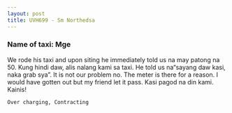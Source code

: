 ```yaml
---
layout: post
title: UVH699 - Sm Northedsa
---
```


### Name of taxi: Mge

We rode his taxi and upon siting he immediately told us na may patong na 50. Kung hindi daw, alis nalang kami sa taxi. He told us na“sayang daw kasi, naka grab sya”. It is not our problem no. The meter is there for a reason. I would have gotten out but my friend let it pass. Kasi pagod na din kami.  Kainis!

```Over charging, Contracting```

